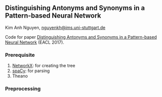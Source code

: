 ## Distinguishing Antonyms and Synonyms in a Pattern-based Neural Network
Kim Anh Nguyen, nguyenkh@ims.uni-stuttgart.de

Code for paper [Distinguishing Antonyms and Synonyms in a Pattern-based Neural Network](http://www.ims.uni-stuttgart.de/institut/mitarbeiter/anhnk/papers/eacl2017/ant_syn_net.pdf) (EACL 2017).

### Prerequisite
1. [NetworkX](https://networkx.github.io): for creating the tree
2. [spaCy](https://spacy.io): for parsing
3. Theano

### Preprocessing



